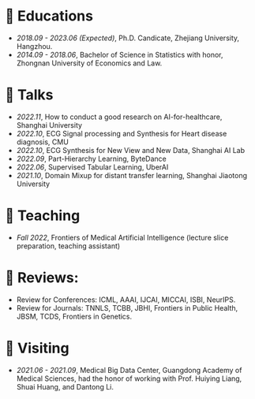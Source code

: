 
# 📖 Educations
- *2018.09 - 2023.06 (Expected)*, Ph.D. Candicate, Zhejiang University, Hangzhou.
- *2014.09 - 2018.06*, Bachelor of Science in Statistics with honor, Zhongnan University of Economics and Law.

# 💬 Talks
- *2022.11*, How to conduct a good research on AI-for-healthcare, Shanghai University
- *2022.10*, ECG Signal processing and Synthesis for Heart disease diagnosis, CMU
- *2022.10*, ECG Synthesis for New View and New Data, Shanghai AI Lab 
- *2022.09*, Part-Hierarchy Learning, ByteDance
- *2022.06*, Supervised Tabular Learning, UberAI
- *2021.10*, Domain Mixup for distant transfer learning, Shanghai Jiaotong University

# 🏫 Teaching
- *Fall 2022*, Frontiers of Medical Artificial Intelligence (lecture slice preparation, teaching assistant)

# 🔎 Reviews:
- Review for Conferences: ICML, AAAI, IJCAI, MICCAI, ISBI, NeurIPS.
- Review for Journals: TNNLS, TCBB, JBHI, Frontiers in Public Health, JBSM, TCDS, Frontiers in Genetics.

# 🎒 Visiting
- *2021.06 - 2021.09*, Medical Big Data Center, Guangdong Academy of Medical Sciences, had the honor of working with Prof. Huiying Liang, Shuai Huang, and Dantong Li.
